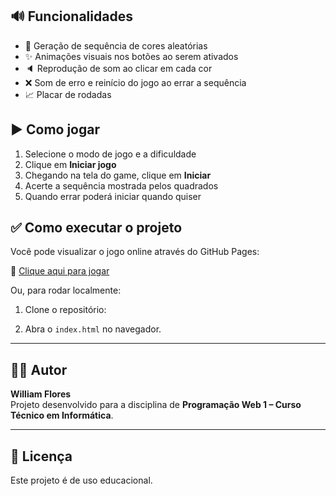 ## 🔊 Funcionalidades

- 🔁 Geração de sequência de cores aleatórias
- ✨ Animações visuais nos botões ao serem ativados
- 🔈 Reprodução de som ao clicar em cada cor
- ❌ Som de erro e reinício do jogo ao errar a sequência
- 📈 Placar de rodadas

## ▶️ Como jogar

1. Selecione o modo de jogo e a dificuldade
2. Clique em **Iniciar jogo**
3. Chegando na tela do game, clique em **Iniciar**
4. Acerte a sequência mostrada pelos quadrados
5. Quando errar poderá iniciar quando quiser

## ✅ Como executar o projeto

Você pode visualizar o jogo online através do GitHub Pages:

🔗 [Clique aqui para jogar](https://willflores-fox.github.io/Jogo_Genius/)

Ou, para rodar localmente:

1. Clone o repositório:


2. Abra o `index.html` no navegador.

---

## 👨‍💻 Autor

**William Flores**  
Projeto desenvolvido para a disciplina de **Programação Web 1 – Curso Técnico em Informática**.

---

## 📝 Licença

Este projeto é de uso educacional.
